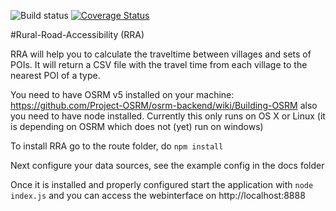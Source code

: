  
 ![Build status](https://travis-ci.org/WorldBank-Transport/Rural-Road-Accessibility.svg?branch=master)
 [![Coverage Status](https://coveralls.io/repos/github/WorldBank-Transport/Rural-Road-Accessibility/badge.svg)](https://coveralls.io/github/WorldBank-Transport/Rural-Road-Accessibility)
 
#Rural-Road-Accessibility (RRA)

RRA will help you to calculate the traveltime between villages and sets of POIs. It will return a CSV file with the travel time from each village to the nearest POI of a type.

You need to have OSRM v5 installed on your machine: https://github.com/Project-OSRM/osrm-backend/wiki/Building-OSRM also you need to have node installed. Currently this only runs on OS X or Linux (it is depending on OSRM which does not (yet) run on windows)

To install RRA go to the route folder, do `npm install`

Next configure your data sources, see the example config in the docs folder

Once it is installed and properly configured start the application with `node index.js` and you can access the webinterface on http://localhost:8888
